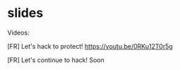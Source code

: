 # slides

Videos:

[FR] Let's hack to protect!
https://youtu.be/0RKu12T0r5g

[FR] Let's continue to hack!
Soon

